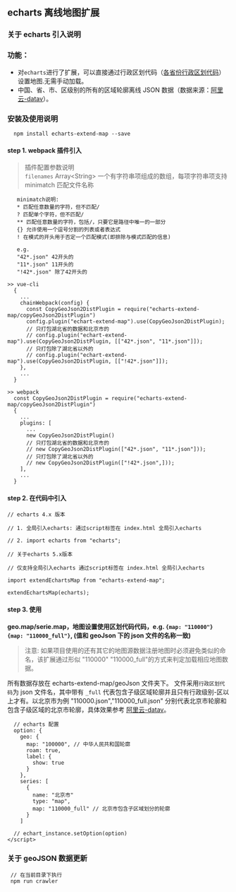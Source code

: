 ## echarts 离线地图扩展

### 关于 echarts 引入说明

### 功能：

- 对`echarts`进行了扩展，可以直接通过行政区划代码（[各省份行政区划代码](http://preview.www.mca.gov.cn/article/sj/xzqh/2020/2020/202101041104.html)）设置地图.无需手动加载。
- 中国、省、市、区级别的所有的区域轮廓离线 JSON 数据（数据来源：[阿里云-datav](http://datav.aliyun.com/tools/atlas/#&lat=30.332329214580188&lng=106.72278672066881&zoom=3.5)）。

### 安装及使用说明
```
  npm install echarts-extend-map --save
```

#### step 1. webpack 插件引入

> 插件配置参数说明  
> `filenames` Array\<String\> 一个有字符串项组成的数组，每项字符串项支持 minimatch 匹配文件名称

```text
   minimatch说明:
   * 匹配任意数量的字符，但不匹配/
   ? 匹配单个字符，但不匹配/  
   ** 匹配任意数量的字符，包括/，只要它是路径中唯一的一部分  
   {} 允许使用一个逗号分割的列表或者表达式  
   ! 在模式的开头用于否定一个匹配模式(即排除与模式匹配的信息)
   
   e.g.
   "42*.json" 42开头的
   "11*.json" 11开头的
   "!42*.json" 除了42开头的
```


```
>> vue-cli
  {
    ...
    chainWebpack(config) {
      const CopyGeoJson2DistPlugin = require("echarts-extend-map/copyGeoJson2DistPlugin")
      config.plugin("echart-extend-map").use(CopyGeoJson2DistPlugin);
      // 只打包湖北省的数据和北京市的
      // config.plugin("echart-extend-map").use(CopyGeoJson2DistPlugin, [["42*.json", "11*.json"]]);
      // 只打包除了湖北省以外的
      // config.plugin("echart-extend-map").use(CopyGeoJson2DistPlugin, [["!42*.json"]]);
    },
    ...
  }

>> webpack
  const CopyGeoJson2DistPlugin = require("echarts-extend-map/copyGeoJson2DistPlugin")
  {
    ...
    plugins: [
      ...
      new CopyGeoJson2DistPlugin()
      // 只打包湖北省的数据和北京市的
      // new CopyGeoJson2DistPlugin(["42*.json", "11*.json"]));
      // 只打包除了湖北省以外的
      // new CopyGeoJson2DistPlugin(["!42*.json",]));
    ],
    ...
  }
```

#### step 2. 在代码中引入

```
// echarts 4.x 版本

// 1. 全局引入echarts: 通过script标签在 index.html 全局引入echarts

// 2. import echarts from "echarts";

// 关于echarts 5.x版本

// 仅支持全局引入echarts 通过script标签在 index.html 全局引入echarts

import extendEchartsMap from "echarts-extend-map";

extendEchartsMap(echarts);
```

#### step 3. 使用

**geo.map/serie.map，地图设置使用区划代码代码，e.g. `{map: "110000"}` `{map: "110000_full"}`, (值和 geoJson 下的 json 文件的名称一致)**

> 注意: 如果项目使用的还有其它的地图源数据注册地图时必须避免类似的命名，该扩展通过形似  "110000" "110000_full"的方式来判定加载相应地图数据。

所有数据存放在 echarts-extend-map/geoJson 文件夹下。 文件采用`行政区划代码`为 json 文件名，其中带有 `_full` 代表包含子级区域轮廓并且只有行政级别-区以上才有。以北京市为例 "110000.json","110000_full.json" 分别代表北京市轮廓和包含子级区域的北京市轮廓，具体效果参考 [阿里云-datav](http://datav.aliyun.com/tools/atlas/#&lat=30.332329214580188&lng=106.72278672066881&zoom=3.5)。

```
  // echarts 配置
  option: {
    geo: {
      map: "100000", // 中华人民共和国轮廓
      roam: true,
      label: {
        show: true
      }
    },
    series: [
      {
        name: "北京市"
        type: "map",
        map: "110000_full" // 北京市包含子区域划分的轮廓
      }
    ]

  // echart_instance.setOption(option)
</script>
```


### 关于 geoJSON 数据更新
```
 // 在当前目录下执行
 npm run crawler
```
